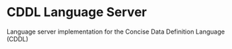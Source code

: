 # CDDL Language Server

Language server implementation for the Concise Data Definition Language (CDDL)
